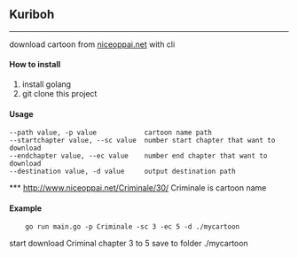 ## Kuriboh
------
download cartoon from [niceoppai.net](http://www.niceoppai.net) with cli


#### How to install

1. install golang
2. git clone this project

#### Usage
```
--path value, -p value            cartoon name path
--startchapter value, --sc value  number start chapter that want to download
--endchapter value, --ec value    number end chapter that want to download
--destination value, -d value     output destination path
```


*** http://www.niceoppai.net/Criminale/30/ Criminale is cartoon name

#### Example 
```
    go run main.go -p Criminale -sc 3 -ec 5 -d ./mycartoon
```

start download Criminal chapter 3 to 5 save to folder ./mycartoon

